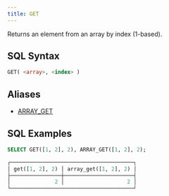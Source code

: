 ```yaml
---
title: GET
---
```


Returns an element from an array by index (1-based).

## SQL Syntax

```sql
GET( <array>, <index> )
```

## Aliases

- [ARRAY_GET](array-get)

## SQL Examples

```sql
SELECT GET([1, 2], 2), ARRAY_GET([1, 2], 2);

┌───────────────────────────────────────┐
│ get([1, 2], 2) │ array_get([1, 2], 2) │
├────────────────┼──────────────────────┤
│              2 │                    2 │
└───────────────────────────────────────┘
```